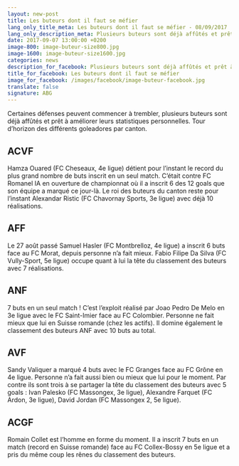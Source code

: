 ```yaml
---
layout: new-post
title: Les buteurs dont il faut se méfier
lang_only_title_meta: Les buteurs dont il faut se méfier - 08/09/2017
lang_only_description_meta: Plusieurs buteurs sont déjà affûtés et prêt à améliorer leurs statistiques personnelles. Tour d’horizon des différents goleadores par canton. - 07/09/2017
date: 2017-09-07 13:00:00 +0200
image-800: image-buteur-size800.jpg
image-1600: image-buteur-size1600.jpg
categories: news
description_for_facebook: Plusieurs buteurs sont déjà affûtés et prêt à améliorer leurs statistiques personnelles. Tour d’horizon des différents goleadores par canton.
title_for_facebook: Les buteurs dont il faut se méfier
image_for_facebook: /images/facebook/image-buteur-facebook.jpg
translate: false
signature: ABG
---
```

Certaines défenses peuvent commencer à trembler, plusieurs buteurs sont déjà affûtés et prêt à améliorer leurs statistiques personnelles. Tour d’horizon des différents goleadores par canton.

## ACVF
Hamza Ouared (FC Cheseaux, 4e ligue) détient pour l’instant le record du plus grand nombre de buts inscrit en un seul match. C’était contre FC Romanel IA en ouverture de championnat où il a inscrit 6 des 12 goals que son équipe a marqué ce jour-là. Le roi des buteurs du canton reste pour l’instant Alexandar Ristic (FC Chavornay Sports, 3e ligue) avec déjà 10 réalisations.

## AFF
Le 27 août passé Samuel Hasler (FC Montbrelloz, 4e ligue) a inscrit 6 buts face au FC Morat, depuis personne n’a fait mieux. Fabio Filipe Da Silva (FC Vully-Sport, 5e ligue) occupe quant à lui la tête du classement des buteurs avec 7 réalisations.

## ANF
7 buts en un seul match ! C’est l’exploit réalisé par Joao Pedro De Melo en 3e ligue avec le FC Saint-Imier face au FC Colombier. Personne ne fait mieux que lui en Suisse romande (chez les actifs). Il domine également le classement des buteurs ANF avec 10 buts au total.

## AVF
Sandy Valiquer a marqué 4 buts avec le FC Granges face au FC Grône en 4e ligue. Personne n’a fait aussi bien ou mieux que lui pour le moment. Par contre ils sont trois à se partager la tête du classement des buteurs avec 5 goals : Ivan Palesko (FC Massongex, 3e ligue), Alexandre Farquet (FC Ardon, 3e ligue), David Jordan (FC Massongex 2, 5e ligue).

## ACGF
Romain Collet est l’homme en forme du moment. Il a inscrit 7 buts en un match (record en Suisse romande) face au FC Collex-Bossy en 5e ligue et a pris du même coup les rênes du classement des buteurs.

